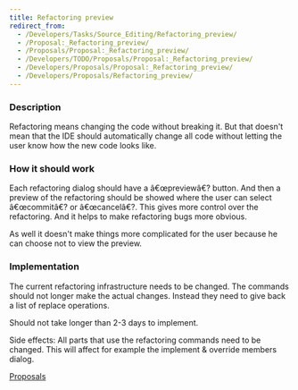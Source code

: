 ```yaml
---
title: Refactoring preview
redirect_from:
  - /Developers/Tasks/Source_Editing/Refactoring_preview/
  - /Proposal:_Refactoring_preview/
  - /Proposals/Proposal:_Refactoring_preview/
  - /Developers/TODO/Proposals/Proposal:_Refactoring_preview/
  - /Developers/Proposals/Proposal:_Refactoring_preview/
  - /Developers/Proposals/Refactoring_preview/
---
```


### Description

Refactoring means changing the code without breaking it. But that doesn't mean that the IDE should automatically change all code without letting the user know how the new code looks like.

### How it should work

Each refactoring dialog should have a â€œpreviewâ€? button. And then a preview of the refactoring should be showed where the user can select â€œcommitâ€? or â€œcancelâ€?. This gives more control over the refactoring. And it helps to make refactoring bugs more obvious.

As well it doesn't make things more complicated for the user because he can choose not to view the preview.

### Implementation

The current refactoring infrastructure needs to be changed. The commands should not longer make the actual changes. Instead they need to give back a list of replace operations.

Should not take longer than 2-3 days to implement.

Side effects: All parts that use the refactoring commands need to be changed. This will affect for example the implement & override members dialog.

 [Proposals](http://www.monodevelop.com/Proposals)


